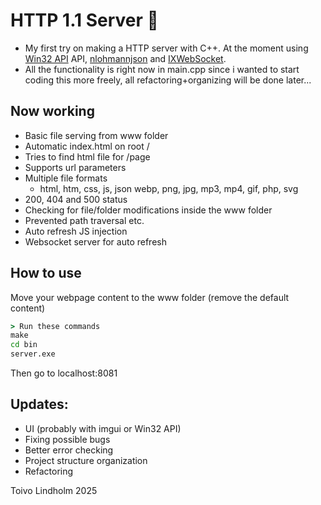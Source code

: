 # HTTP 1.1 Server 🦎

- My first try on making a HTTP server with C++. At the moment using [Win32 API](https://learn.microsoft.com/en-us/windows/win32/api/) API, [nlohmannjson](https://github.com/nlohmann/json) and [IXWebSocket](https://github.com/machinezone/IXWebSocket).
- All the functionality is right now in main.cpp since i wanted to start coding this more freely, all refactoring+organizing will be done later...

## Now working
- Basic file serving from www folder
- Automatic index.html on root /
- Tries to find html file for /page
- Supports url parameters
- Multiple file formats
    - html, htm, css, js, json webp, png, jpg, mp3, mp4, gif, php, svg 
- 200, 404 and 500 status
- Checking for file/folder modifications inside the www folder
- Prevented path traversal etc.
- Auto refresh JS injection
- Websocket server for auto refresh

## How to use
Move your webpage content to the www folder (remove the default content)
```cmd
> Run these commands
make
cd bin
server.exe
```
Then go to localhost:8081

## Updates:
- UI (probably with imgui or Win32 API)
- Fixing possible bugs
- Better error checking
- Project structure organization
- Refactoring

Toivo Lindholm 2025
